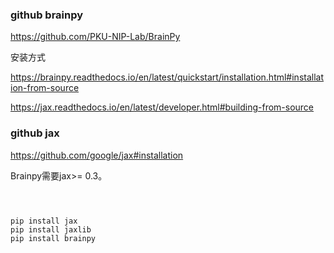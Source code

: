 

### github brainpy

https://github.com/PKU-NIP-Lab/BrainPy

安装方式

https://brainpy.readthedocs.io/en/latest/quickstart/installation.html#installation-from-source



https://jax.readthedocs.io/en/latest/developer.html#building-from-source



### github jax

https://github.com/google/jax#installation





Brainpy需要jax>= 0.3。

```



pip install jax
pip install jaxlib
pip install brainpy


```




